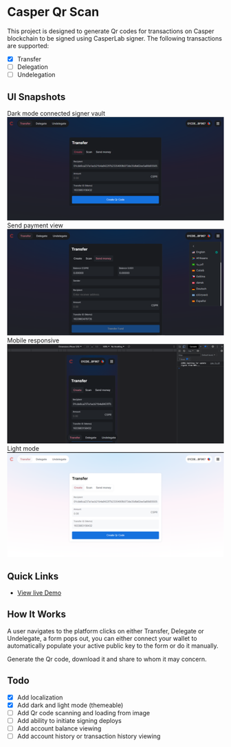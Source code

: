 # Casper Qr Scan

This project is designed to generate Qr codes for transactions on Casper blockchain to be signed using CasperLab signer.
The following transactions are supported:

- [x] Transfer
- [ ] Delegation
- [ ] Undelegation

## UI Snapshots

Dark mode connected signer vault
![connected signer](src/assets/images/casper_qr_scan_connected.PNG)
Send payment view
![connected signer](src/assets/images/casper_qr_scan_connected_send.PNG)
Mobile responsive
![connected signer](src/assets/images/casper_qr_scan_connected_mobile.PNG)
Light mode
![connected signer](src/assets/images/casper_qr_scan_connected_lightMode.PNG)

## Quick Links

- [View live Demo]()

## How It Works

A user navigates to the platform clicks on either Transfer, Delegate or Undelegate, a form pops out, you can either connect your wallet to automatically populate your active public key to the form or do it manually.

Generate the Qr code, download it and share to whom it may concern.

## Todo

- [x] Add localization
- [x] Add dark and light mode (themeable)
- [ ] Add Qr code scanning and loading from image
- [ ] Add ability to initiate signing deploys
- [ ] Add account balance viewing
- [ ] Add account history or transaction history viewing
